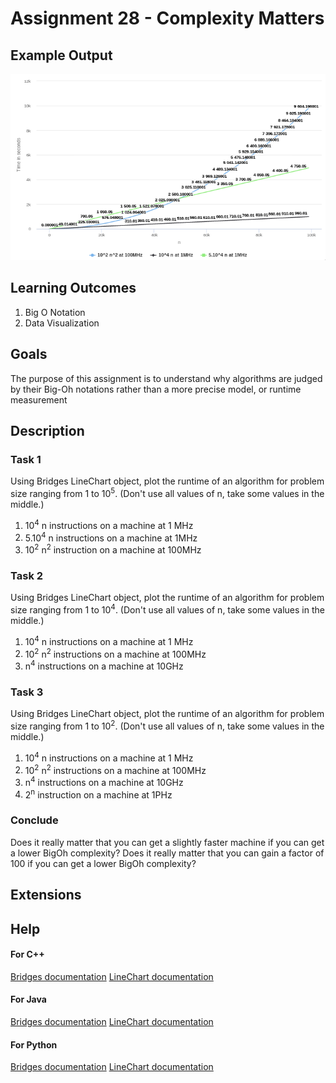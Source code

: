 # Assignment 28 - Complexity Matters

## Example Output

![Sample Output](figures/SampleOutput.png)


## Learning Outcomes
1. Big O Notation
2. Data Visualization


## Goals

The purpose of this assignment is to understand why algorithms are
judged by their Big-Oh notations rather than a more precise model, or
runtime measurement

## Description

### Task 1

Using Bridges LineChart object, plot the runtime of an algorithm for
problem size ranging from 1 to 10<sup>5</sup>. (Don't use all values
of n, take some values in the middle.)

1. 10<sup>4</sup> n instructions on a machine at 1 MHz
2. 5.10<sup>4</sup> n instructions on a machine at 1MHz
3. 10<sup>2</sup> n<sup>2</sup> instruction on a machine at 100MHz

### Task 2

Using Bridges LineChart object, plot the runtime of an algorithm for
problem size ranging from 1 to 10<sup>4</sup>. (Don't use all values
of n, take some values in the middle.)

1. 10<sup>4</sup> n instructions on a machine at 1 MHz
2. 10<sup>2</sup> n<sup>2</sup> instructions on a machine at 100MHz
3. n<sup>4</sup> instructions on a machine at 10GHz

### Task 3

Using Bridges LineChart object, plot the runtime of an algorithm for
problem size ranging from 1 to 10<sup>2</sup>. (Don't use all values
of n, take some values in the middle.)

1. 10<sup>4</sup> n instructions on a machine at 1 MHz
2. 10<sup>2</sup> n<sup>2</sup> instructions on a machine at 100MHz
3. n<sup>4</sup> instructions on a machine at 10GHz
4. 2<sup>n</sup> instruction on a machine at 1PHz

### Conclude

Does it really matter that you can get a slightly faster machine if you can get a lower BigOh complexity?
Does it really matter that you can gain a factor of 100 if you can get a lower BigOh complexity?


## Extensions


## Help

#### For C++
[Bridges documentation](http://bridgesuncc.github.io/doc/cxx-api/current/html/classbridges_1_1_bridges.html)
[LineChart documentation](http://bridgesuncc.github.io/doc/cxx-api/current/html/classbridges_1_1datastructure_1_1_line_chart.html)

#### For Java
[Bridges documentation](http://bridgesuncc.github.io/doc/java-api/current/html/classbridges_1_1connect_1_1_bridges.html)
[LineChart documentation](http://bridgesuncc.github.io/doc/java-api/current/html/classbridges_1_1base_1_1_line_chart.html)

#### For Python
[Bridges documentation](http://bridgesuncc.github.io/doc/python-api/current/html/namespacebridges_1_1bst__element.html)
[LineChart documentation](http://bridgesuncc.github.io/doc/python-api/current/html/classbridges_1_1line__chart_1_1_line_chart.html)
